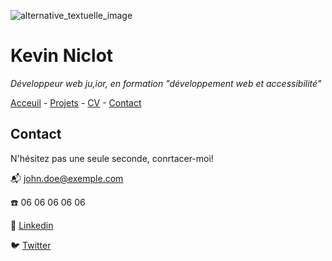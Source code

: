 ![alternative_textuelle_image](dev.avif)

# Kevin Niclot

*Développeur web ju,ior, en formation "développement web et accessibilité"*

[Acceuil](README.md) - [Projets](projets.md) - [CV](CV.md) - [Contact](contact.md)

## Contact

N'hésitez pas une seule seconde, conrtacer-moi!


📬 [john.doe@exemple.com]()

☎️ 06 06 06 06 06

👔 [Linkedin]()

🐦 [Twitter]()